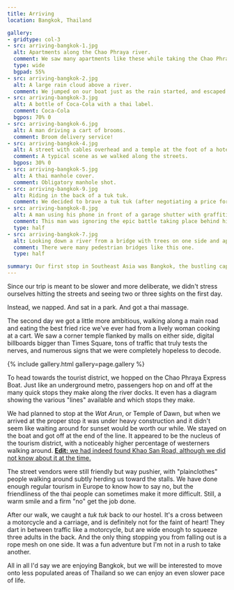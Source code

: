 ```yaml
---
title: Arriving
location: Bangkok, Thailand

gallery:
- gridtype: col-3
- src: arriving-bangkok-1.jpg
  alt: Apartments along the Chao Phraya river.
  comment: We saw many apartments like these while taking the Chao Phraya Express Boat.
  type: wide
  bgpad: 55%
- src: arriving-bangkok-2.jpg
  alt: A large rain cloud above a river.
  comment: We jumped on our boat just as the rain started, and escaped without getting wet.
- src: arriving-bangkok-3.jpg
  alt: A bottle of Coca-Cola with a thai label.
  comment: Coca-Cola
  bgpos: 70% 0
- src: arriving-bangkok-6.jpg
  alt: A man driving a cart of brooms.
  comment: Broom delivery service!
- src: arriving-bangkok-4.jpg
  alt: A street with cables overhead and a temple at the foot of a hotel building.
  comment: A typical scene as we walked along the streets.
  bgpos: 30% 0
- src: arriving-bangkok-5.jpg
  alt: A thai manhole cover.
  comment: Obligatory manhole shot.
- src: arriving-bangkok-9.jpg
  alt: Riding in the back of a tuk tuk.
  comment: We decided to brave a tuk tuk (after negotiating a price for the two of us, of course!), and the ride was quite exciting... not always for a good reason.
- src: arriving-bangkok-8.jpg
  alt: A man using his phone in front of a garage shutter with graffiti on it.
  comment: This man was ignoring the epic battle taking place behind him.
  type: half
- src: arriving-bangkok-7.jpg
  alt: Looking down a river from a bridge with trees on one side and apartments on the other.
  comment: There were many pedestrian bridges like this one.
  type: half

summary: Our first stop in Southeast Asia was Bangkok, the bustling capitol of Thailand. Bangkok is a busy, dirty city but it is filled with very friendly people who always greet you with a smile.
---
```


Since our trip is meant to be slower and more deliberate, we didn't stress ourselves hitting the streets and seeing two or three sights on the first day. 

Instead, we napped. And sat in a park. And got a thai massage.

The second day we got a little more ambitious, walking along a main road and eating the best fried rice we've ever had from a lively woman cooking at a cart. We saw a corner temple flanked by malls on either side, digital billboards bigger than Times Square, tons of traffic that truly tests the nerves, and numerous signs that we were completely hopeless to decode.

{% include gallery.html gallery=page.gallery %}

To head towards the tourist district, we hopped on the Chao Phraya Express Boat. Just like an underground metro, passengers hop on and off at the many quick stops they make along the river docks. It even has a diagram showing the various "lines" available and which stops they make.

We had planned to stop at the _Wat Arun_, or Temple of Dawn, but when we arrived at the proper stop it was under heavy construction and it didn't seem like waiting around for sunset would be worth our while. We stayed on the boat and got off at the end of the line. It appeared to be the nucleus of the tourism district, with a noticeably higher percentage of westerners walking around. <ins class="update" datetime="2016-01-10"><strong>Edit:</strong> we had indeed found Khao San Road, although we did not know about it at the time.</ins>

The street vendors were still friendly but way pushier, with "plainclothes" people walking around subtly herding us toward the stalls. We have done enough regular tourism in Europe to know how to say no, but the friendliness of the thai people can sometimes make it more difficult. Still, a warm smile and a firm "no" get the job done.

After our walk, we caught a _tuk tuk_ back to our hostel. It's a cross between a motorcycle and a carriage, and is definitely not for the faint of heart! They dart in between traffic like a motorcycle, but are wide enough to squeeze three adults in the back. And the only thing stopping you from falling out is a rope mesh on one side. It was a fun adventure but I'm not in a rush to take another.

All in all I'd say we are enjoying Bangkok, but we will be interested to move onto less populated areas of Thailand so we can enjoy an even slower pace of life.

